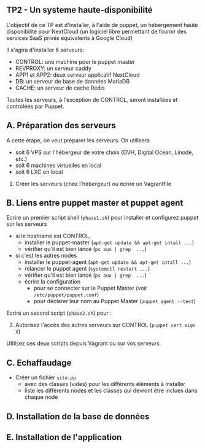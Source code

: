 
## TP2 - Un systeme haute-disponibilité

L'objectif de ce TP est d'installer, à l'aide de puppet, un hébergement haute
disponibilité pour NextCloud (un logiciel libre permettant de fournir des
services SaaS privés équivalents à Google Cloud)

Il s'agira d'installer 6 serveurs:

* CONTROL: une machine pour le puppet master
* REVPROXY: un serveur caddy 
* APP1 et APP2: deux serveur applicatif NextCloud
* DB: un serveur de base de données MariaDB
* CACHE: un serveur de cache Redis

Toutes les serveurs, à l'exception de CONTROL, seront installées et controlées
par Puppet.

## A. Préparation des serveurs

A cette étape, on veut préparer les serveurs. On utilisera

* soit 6 VPS sur l'hébergeur de votre choix (OVH, Digital Ocean, Linode, etc.)
* soit 6 machines virtuelles en local
* soit 6 LXC en local

1. Créer les serveurs (chez l'hébergeur) ou écrire un Vagrantfile


## B. Liens entre puppet master et puppet agent

Ecrire un premier script shell (`phase1.sh`) pour installer et configurez puppet sur les serveurs

* si le hostname est CONTROL, 
  * installer le puppet-master (`apt-get update && apt-get intall ...`)
  * vérifier qu'il est bien lancé (`ps aux | grep  ...`)
* si c'est les autres nodes
  * installer le puppet-agent  (`apt-get update && apt-get intall ...`)
  * relancer le puppet agent (`systemctl restart ...`)
  * vérifier qu'il est bien lancé  (`ps aux | grep  ...`)
  * écrire la configuration
    * pour se connecter sur le Puppet Master (voir `/etc/puppet/puppet.conf`)
    * pour déclarer leur nom au Puppet Master (`puppet agent --test`)

Ecrire un second script (`phase2.sh`) pour :

3. Autorisez l'accès des autres serveurs sur CONTROL (`puppet cert sign X`)

Utilisez ces deux scripts depuis Vagrant ou sur vos serveurs


## C. Echaffaudage

* Créer un fichier `site.pp` 
  * avec des classes (vides) pour les différents éléments à installer
  * liste les différents nodes et les classes qui devront être inclues dans chaque node
 
## D. Installation de la base de données

## E. Installation de l'application


